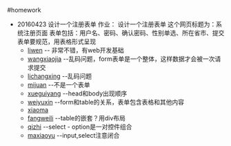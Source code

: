 #homework

- 20160423 设计一个注册表单
  作业： 设计一个注册表单
            这个网页标题为：系统注册页面
            表单包括：用户名、密码、确认密码、性别单选、所在省市、提交
            表单要规范，用表格形式呈现
    - [liwen](src/main/java/com/test/java/blt/_20160423/LiWenRegister/html/register.html) -- 非常不错，有web开发基础
    - [wangxiaojia](src/main/java/com/test/java/blt/_20160423/wangxiaojia.html) --乱码问题，form表单是一个整体，这样数据才会被一次请求提交
    - [lichangxing](src/main/java/com/test/java/blt/_20160423/lichangxing.html) --乱码问题
    - [mijuan](src/main/java/com/test/java/blt/_20160423/mijuan.html) --不是一个表单
    - [xueguiyang](src/main/java/com/test/java/blt/_20160423/xueguiyang_Form.html) --head和body出现顺序
    - [weiyuxin](src/main/java/com/test/java/blt/_20160423/WeiYuXinRegisterForm.html) --form和table的关系，表单包含表格和其他内容
    - [xiaoma](src/main/java/com/test/java/blt/_20160423/xiaoma.html)
    - [fangweili](src/main/java/com/test/java/blt/_20160423/Fangweili_regist.html) --table的嵌套？用div布局
    - [qizhi](src/main/java/com/test/java/blt/_20160423/齐志.html) --select - option是一对控件组合
    - [maxiaoyu](src/main/java/com/test/java/blt/_20160423/maxiaoyu.html) --input,select注意闭合